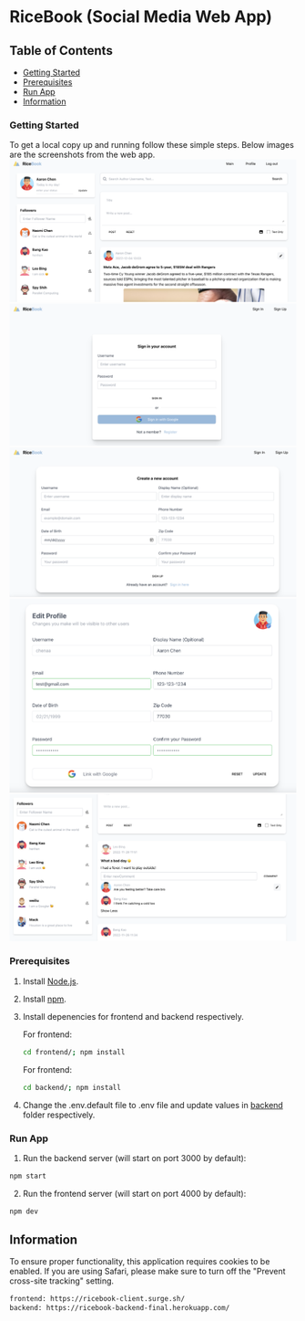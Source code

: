 # RiceBook (Social Media Web App)

## Table of Contents

-   [Getting Started](#getting-started)
-   [Prerequisites](#prerequisites)
-   [Run App](#run-app)
-   [Information](#information)

### Getting Started

To get a local copy up and running follow these simple steps. Below images are the screenshots from the web app.
![main page](/screenshots/main.png)
![login page](/screenshots/login.png)
![signup page](/screenshots/signup.png)
![profile page](/screenshots/profile.png)
![post page](/screenshots/post.png)

### Prerequisites

1. Install [Node.js](https://nodejs.org/en/download/).
2. Install [npm](https://www.npmjs.com/get-npm).
3. Install depenencies for frontend and backend respectively.

    For frontend:

    ```bash
    cd frontend/; npm install
    ```

    For frontend:

    ```bash
    cd backend/; npm install
    ```

4. Change the .env.default file to .env file and update values in [backend](/backend/) folder respectively.

### Run App

1. Run the backend server (will start on port 3000 by default):

```bash
npm start
```

2. Run the frontend server (will start on port 4000 by default):

```bash
npm dev
```

## Information

To ensure proper functionality, this application requires cookies to be enabled. If you are using Safari, please make sure to turn off the "Prevent cross-site tracking" setting.

```
frontend: https://ricebook-client.surge.sh/
backend: https://ricebook-backend-final.herokuapp.com/
```
